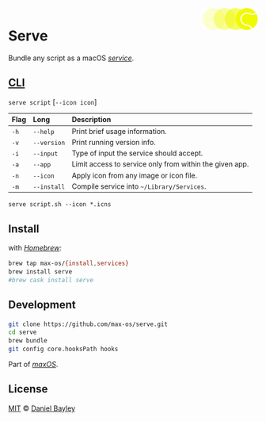 <img src="banner.svg" width="22%" align="right">

Serve
=====
Bundle any script as a macOS _[service]_.

[CLI]
-----
`serve script` [`--icon icon`]

| Flag | Long        | Description                                             |
|:-----|:------------|:--------------------------------------------------------|
| `-h` | `--help`    | Print brief usage information.                          |
| `-v` | `--version` | Print running version info.                             |
| `-i` | `--input`   | Type of input the service should accept.                |
| `-a` | `--app`     | Limit access to service only from within the given app. |
| `-n` | `--icon`    | Apply icon from any image or icon file.                 |
| `-m` | `--install` | Compile service into `~/Library/Services`.              |

`serve script.sh --icon *.icns`

Install
-------
with _[Homebrew]_:
~~~ sh
brew tap max-os/{install,services}
brew install serve
#brew cask install serve
~~~

Development
-----------
~~~ sh
git clone https://github.com/max-os/serve.git
cd serve
brew bundle
git config core.hooksPath hooks
~~~

Part of _[maxOS]_.

License
-------
[MIT] © [Daniel Bayley]

[MIT]:              LICENSE.md
[Daniel Bayley]:    https://github.com/danielbayley

[service]:          https://developer.apple.com/macos/human-interface-guidelines/extensions/services

[maxos]:            http://max-os.github.io
[cli]:              man.md

[homebrew]:         http://brew.sh
